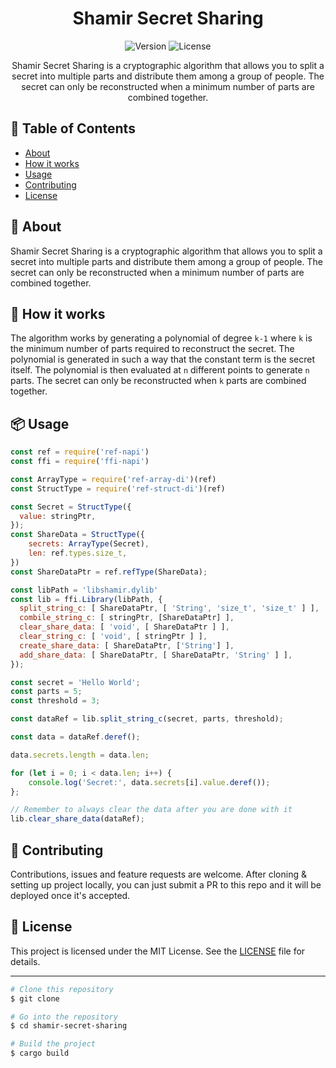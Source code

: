 <h1 align="center"> Shamir Secret Sharing </h1>

<p align="center">
  <img src="https://img.shields.io/badge/Version-1.0-brightgreen" alt="Version">
  <img src="https://img.shields.io/badge/License-MIT-brightgreen" alt="License">
</p>

<p align="center">
  Shamir Secret Sharing is a cryptographic algorithm that allows you to split a secret into multiple parts and distribute them among a group of people. The secret can only be reconstructed when a minimum number of parts are combined together.
</p>

## 📝 Table of Contents
- [About](#about)
- [How it works](#how-it-works)
- [Usage](#usage)
- [Contributing](#contributing)
- [License](#license)

## 🧐 About
Shamir Secret Sharing is a cryptographic algorithm that allows you to split a secret into multiple parts and distribute them among a group of people. The secret can only be reconstructed when a minimum number of parts are combined together.

## 🚀 How it works

The algorithm works by generating a polynomial of degree `k-1` where `k` is the minimum number of parts required to reconstruct the secret. The polynomial is generated in such a way that the constant term is the secret itself. The polynomial is then evaluated at `n` different points to generate `n` parts. The secret can only be reconstructed when `k` parts are combined together.

## 📦 Usage

```js
const ref = require('ref-napi')
const ffi = require('ffi-napi')

const ArrayType = require('ref-array-di')(ref)
const StructType = require('ref-struct-di')(ref)

const Secret = StructType({
  value: stringPtr,
});
const ShareData = StructType({
    secrets: ArrayType(Secret),
    len: ref.types.size_t,
})
const ShareDataPtr = ref.refType(ShareData);

const libPath = 'libshamir.dylib'
const lib = ffi.Library(libPath, {
  split_string_c: [ ShareDataPtr, [ 'String', 'size_t', 'size_t' ] ],
  combile_string_c: [ stringPtr, [ShareDataPtr] ],
  clear_share_data: [ 'void', [ ShareDataPtr ] ],
  clear_string_c: [ 'void', [ stringPtr ] ],
  create_share_data: [ ShareDataPtr, ['String'] ],
  add_share_data: [ ShareDataPtr, [ ShareDataPtr, 'String' ] ],
});

const secret = 'Hello World';
const parts = 5;
const threshold = 3;

const dataRef = lib.split_string_c(secret, parts, threshold);

const data = dataRef.deref();

data.secrets.length = data.len;

for (let i = 0; i < data.len; i++) {
    console.log('Secret:', data.secrets[i].value.deref());
};

// Remember to always clear the data after you are done with it
lib.clear_share_data(dataRef);
```

## 🤝 Contributing
Contributions, issues and feature requests are welcome. After cloning & setting up project locally, you can just submit a PR to this repo and it will be deployed once it's accepted.

## 📝 License
This project is licensed under the MIT License. See the [LICENSE](LICENSE) file for details.

---

```bash
# Clone this repository
$ git clone

# Go into the repository
$ cd shamir-secret-sharing

# Build the project
$ cargo build
```

